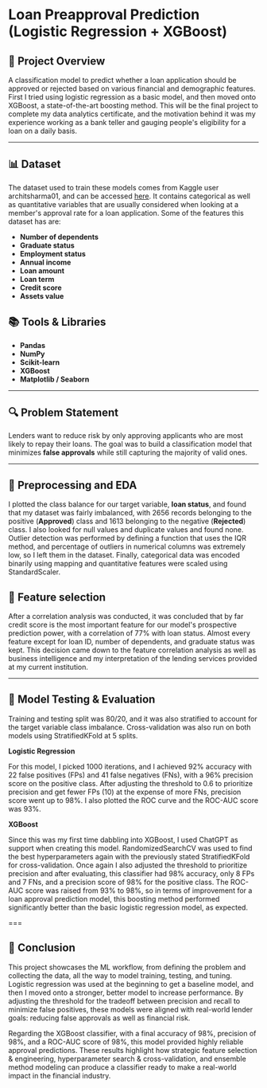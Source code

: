 # Loan Preapproval Prediction (Logistic Regression + XGBoost)

## 🔎 Project Overview

A classification model to predict whether a loan application should be approved or rejected based on various financial and demographic features. First I tried using logistic regression as a basic model, and then moved onto XGBoost, a state-of-the-art boosting method. This will be the final project to complete my data analytics certificate, and the motivation behind it was my experience working as a bank teller and gauging people's eligibility for a loan on a daily basis.

---

## 📊 Dataset

The dataset used to train these models comes from Kaggle user architsharma01, and can be accessed [here](https://www.kaggle.com/datasets/architsharma01/loan-approval-prediction-dataset). It contains categorical as well as quantitative variables that are usually considered when looking at a member's approval rate for a loan application. Some of the features this dataset has are:

- **Number of dependents**
- **Graduate status**
- **Employment status**
- **Annual income**
- **Loan amount**
- **Loan term**
- **Credit score**
- **Assets value**

## 📚 Tools & Libraries

- **Pandas**
- **NumPy**
- **Scikit-learn**
- **XGBoost**
- **Matplotlib / Seaborn**

---

## 🔍 Problem Statement

Lenders want to reduce risk by only approving applicants who are most likely to repay their loans. The goal was to build a classification model that minimizes **false approvals** while still capturing the majority of valid ones.

---

## 🧠 Preprocessing and EDA

I plotted the class balance for our target variable, **loan status**, and found that my dataset was fairly imbalanced, with 2656 records belonging to the positive (**Approved**) class and 1613 belonging to the negative (**Rejected**) class. I also looked for null values and duplicate values and found none. Outlier detection was performed by defining a function that uses the IQR method, and percentage of outliers in numerical columns was extremely low, so I left them in the dataset. Finally, categorical data was encoded binarily using mapping and quantitative features were scaled using StandardScaler.

## 📌 Feature selection

After a correlation analysis was conducted, it was concluded that by far credit score is the most important feature for our model's prospective prediction power, with a correlation of 77% with loan status. Almost every feature except for loan ID, number of dependents, and graduate status was kept. This decision came down to the feature correlation analysis as well as business intelligence and my interpretation of the lending services provided at my current institution.

---

## 🧩 Model Testing & Evaluation

Training and testing split was 80/20, and it was also stratified to account for the target variable class imbalance. Cross-validation was also run on both models using StratifiedKFold at 5 splits.

**Logistic Regression**

For this model, I picked 1000 iterations, and I achieved 92% accuracy with 22 false positives (FPs) and 41 false negatives (FNs), with a 96% precision score on the positive class. After adjusting the threshold to 0.6 to prioritize precision and get fewer FPs (10) at the expense of more FNs, precision score went up to 98%. I also plotted the ROC curve and the ROC-AUC score was 93%.

**XGBoost**

Since this was my first time dabbling into XGBoost, I used ChatGPT as support when creating this model. RandomizedSearchCV was used to find the best hyperparameters again with the previously stated StratifiedKFold for cross-validation. Once again I also adjusted the threshold to prioritize precision and after evaluating, this classifier had 98% accuracy, only 8 FPs and 7 FNs, and a precision score of 98% for the positive class. The ROC-AUC score was raised from 93% to 98%, so in terms of improvement for a loan approval prediction model, this boosting method performed significantly better than the basic logistic regression model, as expected.

===

## 🏁 Conclusion

This project showcases the ML workflow, from defining the problem and collecting the data, all the way to model training, testing, and tuning. Logistic regression was used at the beginning to get a baseline model, and then I moved onto a stronger, better model to increase performance. By adjusting the threshold for the tradeoff between precision and recall to minimize false positives, these models were aligned with real-world lender goals: reducing false approvals as well as financial risk.

Regarding the XGBoost classifier, with a final accuracy of 98%, precision of 98%, and a ROC-AUC score of 98%, this model provided highly reliable approval predictions. These results highlight how strategic feature selection & engineering, hyperparameter search & cross-validation, and ensemble method modeling can produce a classifier ready to make a real-world impact in the financial industry.

